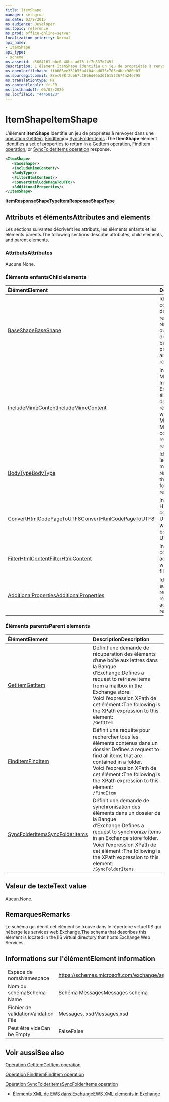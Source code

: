 ```yaml
---
title: ItemShape
manager: sethgros
ms.date: 03/9/2015
ms.audience: Developer
ms.topic: reference
ms.prod: office-online-server
localization_priority: Normal
api_name:
- ItemShape
api_type:
- schema
ms.assetid: c5604161-bbc0-40bc-ad75-ff7e837d745f
description: L’élément ItemShape identifie un jeu de propriétés à renvoyer dans une opération GetItem, FindItem ou SyncFolderItems.
ms.openlocfilehash: ffb666ee331b55a4f04cad076c705e4bec980e03
ms.sourcegitcommit: 88ec988f2bb67c1866d06b361615f3674a24e795
ms.translationtype: MT
ms.contentlocale: fr-FR
ms.lasthandoff: 06/03/2020
ms.locfileid: "44458123"
---
```

# <a name="itemshape"></a><span data-ttu-id="5bfbc-103">ItemShape</span><span class="sxs-lookup"><span data-stu-id="5bfbc-103">ItemShape</span></span>

<span data-ttu-id="5bfbc-104">L’élément **ItemShape** identifie un jeu de propriétés à renvoyer dans une [opération GetItem](getitem-operation.md), [FindItem](finditem-operation.md)ou [SyncFolderItems](syncfolderitems-operation.md) .</span><span class="sxs-lookup"><span data-stu-id="5bfbc-104">The **ItemShape** element identifies a set of properties to return in a [GetItem operation](getitem-operation.md), [FindItem operation](finditem-operation.md), or [SyncFolderItems operation](syncfolderitems-operation.md) response.</span></span> 
  
```XML
<ItemShape>
   <BaseShape/>
   <IncludeMimeContent/>
   <BodyType/>
   <FilterHtmlContent/>
   <ConvertHtmlCodePageToUTF8/>
   <AdditionalProperties/>
</ItemShape>
```

 <span data-ttu-id="5bfbc-105">**ItemResponseShapeType**</span><span class="sxs-lookup"><span data-stu-id="5bfbc-105">**ItemResponseShapeType**</span></span>
## <a name="attributes-and-elements"></a><span data-ttu-id="5bfbc-106">Attributs et éléments</span><span class="sxs-lookup"><span data-stu-id="5bfbc-106">Attributes and elements</span></span>

<span data-ttu-id="5bfbc-107">Les sections suivantes décrivent les attributs, les éléments enfants et les éléments parents.</span><span class="sxs-lookup"><span data-stu-id="5bfbc-107">The following sections describe attributes, child elements, and parent elements.</span></span>
  
### <a name="attributes"></a><span data-ttu-id="5bfbc-108">Attributs</span><span class="sxs-lookup"><span data-stu-id="5bfbc-108">Attributes</span></span>

<span data-ttu-id="5bfbc-109">Aucune.</span><span class="sxs-lookup"><span data-stu-id="5bfbc-109">None.</span></span>
  
### <a name="child-elements"></a><span data-ttu-id="5bfbc-110">Éléments enfants</span><span class="sxs-lookup"><span data-stu-id="5bfbc-110">Child elements</span></span>

|<span data-ttu-id="5bfbc-111">**Élément**</span><span class="sxs-lookup"><span data-stu-id="5bfbc-111">**Element**</span></span>|<span data-ttu-id="5bfbc-112">**Description**</span><span class="sxs-lookup"><span data-stu-id="5bfbc-112">**Description**</span></span>|
|:-----|:-----|
|[<span data-ttu-id="5bfbc-113">BaseShape</span><span class="sxs-lookup"><span data-stu-id="5bfbc-113">BaseShape</span></span>](baseshape.md) <br/> |<span data-ttu-id="5bfbc-114">Identifie la configuration de base des propriétés à renvoyer dans une réponse d’un élément ou d’un dossier.</span><span class="sxs-lookup"><span data-stu-id="5bfbc-114">Identifies the basic configuration of properties to return in an item or folder response.</span></span>  <br/> |
|[<span data-ttu-id="5bfbc-115">IncludeMimeContent</span><span class="sxs-lookup"><span data-stu-id="5bfbc-115">IncludeMimeContent</span></span>](includemimecontent.md) <br/> |<span data-ttu-id="5bfbc-116">Indique si le contenu MIME (Multipurpose Internet Mail Extensions) d’un élément est renvoyé dans la réponse.</span><span class="sxs-lookup"><span data-stu-id="5bfbc-116">Specifies whether the Multipurpose Internet Mail Extensions (MIME) content of an item is returned in the response.</span></span>  <br/> |
|[<span data-ttu-id="5bfbc-117">BodyType</span><span class="sxs-lookup"><span data-stu-id="5bfbc-117">BodyType</span></span>](bodytype.md) <br/> |<span data-ttu-id="5bfbc-118">Identifie la façon dont le corps de texte est mis en forme dans la réponse.</span><span class="sxs-lookup"><span data-stu-id="5bfbc-118">Identifies how the body text is formatted in the response.</span></span>  <br/> |
|[<span data-ttu-id="5bfbc-119">ConvertHtmlCodePageToUTF8</span><span class="sxs-lookup"><span data-stu-id="5bfbc-119">ConvertHtmlCodePageToUTF8</span></span>](converthtmlcodepagetoutf8.md) <br/> |<span data-ttu-id="5bfbc-120">Indique si le corps HTML de l’élément est converti en UTF8.</span><span class="sxs-lookup"><span data-stu-id="5bfbc-120">Indicates whether the item HTML body is converted to UTF8.</span></span>  <br/> |
|[<span data-ttu-id="5bfbc-121">FilterHtmlContent</span><span class="sxs-lookup"><span data-stu-id="5bfbc-121">FilterHtmlContent</span></span>](filterhtmlcontent.md) <br/> |<span data-ttu-id="5bfbc-122">Indique si le filtrage du contenu HTML est activé.</span><span class="sxs-lookup"><span data-stu-id="5bfbc-122">Specifies whether HTML content filtering is enabled.</span></span>  <br/> |
|[<span data-ttu-id="5bfbc-123">AdditionalProperties</span><span class="sxs-lookup"><span data-stu-id="5bfbc-123">AdditionalProperties</span></span>](additionalproperties.md) <br/> |<span data-ttu-id="5bfbc-124">Identifie les propriétés supplémentaires à renvoyer dans une réponse.</span><span class="sxs-lookup"><span data-stu-id="5bfbc-124">Identifies additional properties to return in a response.</span></span>  <br/> |
   
### <a name="parent-elements"></a><span data-ttu-id="5bfbc-125">Éléments parents</span><span class="sxs-lookup"><span data-stu-id="5bfbc-125">Parent elements</span></span>

|<span data-ttu-id="5bfbc-126">**Élément**</span><span class="sxs-lookup"><span data-stu-id="5bfbc-126">**Element**</span></span>|<span data-ttu-id="5bfbc-127">**Description**</span><span class="sxs-lookup"><span data-stu-id="5bfbc-127">**Description**</span></span>|
|:-----|:-----|
|[<span data-ttu-id="5bfbc-128">GetItem</span><span class="sxs-lookup"><span data-stu-id="5bfbc-128">GetItem</span></span>](getitem.md) <br/> |<span data-ttu-id="5bfbc-129">Définit une demande de récupération des éléments d’une boîte aux lettres dans la Banque d’Exchange.</span><span class="sxs-lookup"><span data-stu-id="5bfbc-129">Defines a request to retrieve items from a mailbox in the Exchange store.</span></span>  <br/> <span data-ttu-id="5bfbc-130">Voici l’expression XPath de cet élément :</span><span class="sxs-lookup"><span data-stu-id="5bfbc-130">The following is the XPath expression to this element:</span></span>  <br/>  `/GetItem` <br/> |
|[<span data-ttu-id="5bfbc-131">FindItem</span><span class="sxs-lookup"><span data-stu-id="5bfbc-131">FindItem</span></span>](finditem.md) <br/> |<span data-ttu-id="5bfbc-132">Définit une requête pour rechercher tous les éléments contenus dans un dossier.</span><span class="sxs-lookup"><span data-stu-id="5bfbc-132">Defines a request to find all items that are contained in a folder.</span></span>  <br/> <span data-ttu-id="5bfbc-133">Voici l’expression XPath de cet élément :</span><span class="sxs-lookup"><span data-stu-id="5bfbc-133">The following is the XPath expression to this element:</span></span>  <br/>  `/FindItem` <br/> |
|[<span data-ttu-id="5bfbc-134">SyncFolderItems</span><span class="sxs-lookup"><span data-stu-id="5bfbc-134">SyncFolderItems</span></span>](syncfolderitems.md) <br/> |<span data-ttu-id="5bfbc-135">Définit une demande de synchronisation des éléments dans un dossier de la Banque d’Exchange.</span><span class="sxs-lookup"><span data-stu-id="5bfbc-135">Defines a request to synchronize items in an Exchange store folder.</span></span>  <br/> <span data-ttu-id="5bfbc-136">Voici l’expression XPath de cet élément :</span><span class="sxs-lookup"><span data-stu-id="5bfbc-136">The following is the XPath expression to this element:</span></span>  <br/>  `/SyncFolderItems` <br/> |
   
## <a name="text-value"></a><span data-ttu-id="5bfbc-137">Valeur de texte</span><span class="sxs-lookup"><span data-stu-id="5bfbc-137">Text value</span></span>

<span data-ttu-id="5bfbc-138">Aucun.</span><span class="sxs-lookup"><span data-stu-id="5bfbc-138">None.</span></span>
  
## <a name="remarks"></a><span data-ttu-id="5bfbc-139">Remarques</span><span class="sxs-lookup"><span data-stu-id="5bfbc-139">Remarks</span></span>

<span data-ttu-id="5bfbc-140">Le schéma qui décrit cet élément se trouve dans le répertoire virtuel IIS qui héberge les services web Exchange.</span><span class="sxs-lookup"><span data-stu-id="5bfbc-140">The schema that describes this element is located in the IIS virtual directory that hosts Exchange Web Services.</span></span>
  
## <a name="element-information"></a><span data-ttu-id="5bfbc-141">Informations sur l'élément</span><span class="sxs-lookup"><span data-stu-id="5bfbc-141">Element information</span></span>

|||
|:-----|:-----|
|<span data-ttu-id="5bfbc-142">Espace de noms</span><span class="sxs-lookup"><span data-stu-id="5bfbc-142">Namespace</span></span>  <br/> |https://schemas.microsoft.com/exchange/services/2006/messages  <br/> |
|<span data-ttu-id="5bfbc-143">Nom du schéma</span><span class="sxs-lookup"><span data-stu-id="5bfbc-143">Schema Name</span></span>  <br/> |<span data-ttu-id="5bfbc-144">Schéma Messages</span><span class="sxs-lookup"><span data-stu-id="5bfbc-144">Messages schema</span></span>  <br/> |
|<span data-ttu-id="5bfbc-145">Fichier de validation</span><span class="sxs-lookup"><span data-stu-id="5bfbc-145">Validation File</span></span>  <br/> |<span data-ttu-id="5bfbc-146">Messages. xsd</span><span class="sxs-lookup"><span data-stu-id="5bfbc-146">Messages.xsd</span></span>  <br/> |
|<span data-ttu-id="5bfbc-147">Peut être vide</span><span class="sxs-lookup"><span data-stu-id="5bfbc-147">Can be Empty</span></span>  <br/> |<span data-ttu-id="5bfbc-148">False</span><span class="sxs-lookup"><span data-stu-id="5bfbc-148">False</span></span>  <br/> |
   
## <a name="see-also"></a><span data-ttu-id="5bfbc-149">Voir aussi</span><span class="sxs-lookup"><span data-stu-id="5bfbc-149">See also</span></span>



[<span data-ttu-id="5bfbc-150">Opération GetItem</span><span class="sxs-lookup"><span data-stu-id="5bfbc-150">GetItem operation</span></span>](getitem-operation.md)
  
[<span data-ttu-id="5bfbc-151">Opération FindItem</span><span class="sxs-lookup"><span data-stu-id="5bfbc-151">FindItem operation</span></span>](finditem-operation.md)
  
[<span data-ttu-id="5bfbc-152">Opération SyncFolderItems</span><span class="sxs-lookup"><span data-stu-id="5bfbc-152">SyncFolderItems operation</span></span>](syncfolderitems-operation.md)


- [<span data-ttu-id="5bfbc-153">Éléments XML de EWS dans Exchange</span><span class="sxs-lookup"><span data-stu-id="5bfbc-153">EWS XML elements in Exchange</span></span>](ews-xml-elements-in-exchange.md)

